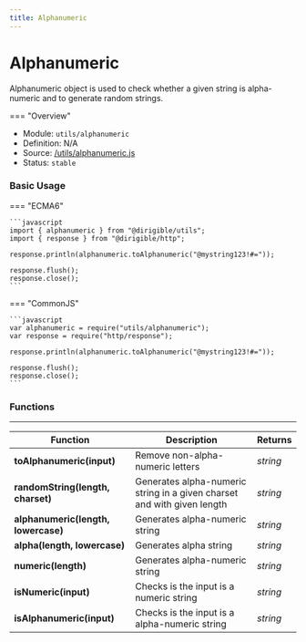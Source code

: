 ```yaml
---
title: Alphanumeric
---
```


Alphanumeric
===

Alphanumeric object is used to check whether a given string is alpha-numeric and to generate random strings.

=== "Overview"
- Module: `utils/alphanumeric`
- Definition: N/A
- Source: [/utils/alphanumeric.js](https://github.com/eclipse/dirigible/blob/master/components/api-utils/src/main/resources/META-INF/dirigible/utils/alphanumeric.js)
- Status: `stable`

### Basic Usage

=== "ECMA6"

    ```javascript
    import { alphanumeric } from "@dirigible/utils";
    import { response } from "@dirigible/http";

    response.println(alphanumeric.toAlphanumeric("@mystring123!#="));

    response.flush();
    response.close();
    ```

=== "CommonJS"

    ```javascript
    var alphanumeric = require("utils/alphanumeric");
    var response = require("http/response");

    response.println(alphanumeric.toAlphanumeric("@mystring123!#="));

    response.flush();
    response.close();
    ```

### Functions

---

Function     | Description | Returns
------------ | ----------- | --------
**toAlphanumeric(input)**   | Remove non-alpha-numeric letters | *string*
**randomString(length, charset)**   | Generates alpha-numeric string in a given charset and with given length | *string*
**alphanumeric(length, lowercase)**   | Generates alpha-numeric string | *string*
**alpha(length, lowercase)**   | Generates alpha string | *string*
**numeric(length)**   | Generates alpha-numeric string | *string*
**isNumeric(input)**   | Checks is the input is a numeric string | *string*
**isAlphanumeric(input)**   | Checks is the input is a alpha-numeric string | *string*

